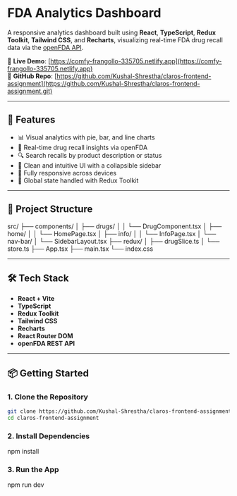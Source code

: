 # FDA Analytics Dashboard

A responsive analytics dashboard built using **React**, **TypeScript**, **Redux Toolkit**, **Tailwind CSS**, and **Recharts**, visualizing real-time FDA drug recall data via the [openFDA API](https://open.fda.gov/).

🔗 **Live Demo**: [https://comfy-frangollo-335705.netlify.app](https://comfy-frangollo-335705.netlify.app)  
📂 **GitHub Repo**: [https://github.com/Kushal-Shrestha/claros-frontend-assignment](https://github.com/Kushal-Shrestha/claros-frontend-assignment.git)

---

## 🚀 Features

- 📊 Visual analytics with pie, bar, and line charts
- 🧠 Real-time drug recall insights via openFDA
- 🔍 Search recalls by product description or status
- 🎯 Clean and intuitive UI with a collapsible sidebar
- 📱 Fully responsive across devices
- 🧰 Global state handled with Redux Toolkit

---

## 📁 Project Structure

src/
├── components/
│ ├── drugs/
│ │ └── DrugComponent.tsx
│ ├── home/
│ │ └── HomePage.tsx
│ ├── info/
│ │ └── InfoPage.tsx
│ └── nav-bar/
│ └── SidebarLayout.tsx
├── redux/
│ ├── drugSlice.ts
│ └── store.ts
├── App.tsx
├── main.tsx
└── index.css

---

## 🛠️ Tech Stack

- **React + Vite**
- **TypeScript**
- **Redux Toolkit**
- **Tailwind CSS**
- **Recharts**
- **React Router DOM**
- **openFDA REST API**

---

## 📦 Getting Started

### 1. Clone the Repository

```bash
git clone https://github.com/Kushal-Shrestha/claros-frontend-assignment.git
cd claros-frontend-assignment
```

### 2. Install Dependencies

npm install

### 3. Run the App

npm run dev
